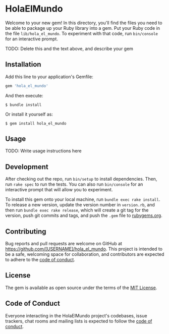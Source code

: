 # HolaElMundo

Welcome to your new gem! In this directory, you'll find the files you need to be able to package up your Ruby library into a gem. Put your Ruby code in the file `lib/hola_el_mundo`. To experiment with that code, run `bin/console` for an interactive prompt.

TODO: Delete this and the text above, and describe your gem

## Installation

Add this line to your application's Gemfile:

```ruby
gem 'hola_el_mundo'
```

And then execute:

    $ bundle install

Or install it yourself as:

    $ gem install hola_el_mundo

## Usage

TODO: Write usage instructions here

## Development

After checking out the repo, run `bin/setup` to install dependencies. Then, run `rake spec` to run the tests. You can also run `bin/console` for an interactive prompt that will allow you to experiment.

To install this gem onto your local machine, run `bundle exec rake install`. To release a new version, update the version number in `version.rb`, and then run `bundle exec rake release`, which will create a git tag for the version, push git commits and tags, and push the `.gem` file to [rubygems.org](https://rubygems.org).

## Contributing

Bug reports and pull requests are welcome on GitHub at https://github.com/[USERNAME]/hola_el_mundo. This project is intended to be a safe, welcoming space for collaboration, and contributors are expected to adhere to the [code of conduct](https://github.com/[USERNAME]/hola_el_mundo/blob/master/CODE_OF_CONDUCT.md).


## License

The gem is available as open source under the terms of the [MIT License](https://opensource.org/licenses/MIT).

## Code of Conduct

Everyone interacting in the HolaElMundo project's codebases, issue trackers, chat rooms and mailing lists is expected to follow the [code of conduct](https://github.com/[USERNAME]/hola_el_mundo/blob/master/CODE_OF_CONDUCT.md).
